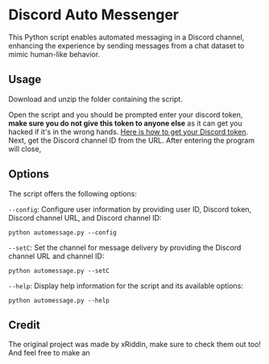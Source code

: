 # Discord Auto Messenger

This Python script enables automated messaging in a Discord channel, enhancing the experience by sending messages from a chat dataset to mimic human-like behavior.

## Usage

Download and unzip the folder containing the script.

Open the script and you should be prompted enter your discord token, **make sure you do not give this token to anyone else** as it can get you hacked if it's in the wrong hands.
[Here is how to get your Discord token](https://www.youtube.com/watch?v=7J38Uy5Y4vA).
Next, get the Discord channel ID from the URL. After entering the program will close,

## Options

The script offers the following options:

`--config`: Configure user information by providing user ID, Discord token, Discord channel URL, and Discord channel ID:

```
python automessage.py --config
```

`--setC`: Set the channel for message delivery by providing the Discord channel URL and channel ID:

```
python automessage.py --setC
```

`--help`: Display help information for the script and its available options:

```
python automessage.py --help
```

## Credit

The original project was made by xRiddin, make sure to check them out too! And feel free to make an